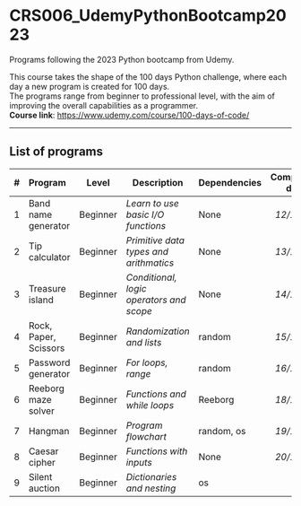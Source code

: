 # CRS006_UdemyPythonBootcamp2023
Programs following the 2023 Python bootcamp from Udemy.

This course takes the shape of the 100 days Python challenge, where each day a new program is created for 100 days.<br>
The programs range from beginner to professional level, with the aim of improving the overall capabilities as a programmer.<br>
<b>Course link</b>: https://www.udemy.com/course/100-days-of-code/

---
## List of programs
| # | Program | Level | Description | Dependencies | Completion date |
|:-:|:--------|:-----:|-------------|--------------|:---------------:|
| 1 | Band name generator | Beginner | <i>Learn to use basic I/O functions</i> | None | *12/10/23* |
| 2 | Tip calculator |  Beginner | <i>Primitive data types and arithmatics</i> | None | *13/10/23* |
| 3 | Treasure island | Beginner | <i>Conditional, logic operators and scope</i> | None | *14/10/23* |
| 4 | Rock, Paper, Scissors | Beginner | <i>Randomization and lists</i> | random | *15/10/23* |
| 5 | Password generator | Beginner | <i>For loops, range</i> | random | *16/10/23* |
| 6 | Reeborg maze solver | Beginner | <i>Functions and while loops</i> | Reeborg | *18/10/23* |
| 7 | Hangman | Beginner | <i>Program flowchart</i> | random, os | *19/10/23* |
| 8 | Caesar cipher | Beginner | <i>Functions with inputs</i> | None | *20/10/23* |
| 9 | Silent auction | Beginner | <i>Dictionaries and nesting</i> | os |  |

